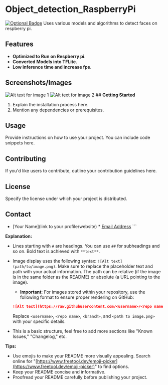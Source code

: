 # **Object_detection_RaspberryPi**


[![Optional Badge](https://img.shields.io/badge/license-MIT-blue.svg)](https://shields.io)  Uses various models and algorithms to detect faces on respberry pi.

## **Features**

* **Optimized to Run on Respberry pi**.
* **Converted Models into TFLite**. 
* **Low inference time and increase fps**.

## **Screenshots/Images**

![Alt text for image 1](path/to/image1.png)  ![Alt text for image 2](path/to/image2.png)  ## **Getting Started**

1. Explain the installation process here.
2. Mention any dependencies or prerequisites.

## **Usage**

Provide instructions on how to use your project. You can include code snippets here.

## **Contributing**

If you'd like users to contribute, outline your contribution guidelines here.

## **License**

Specify the license under which your project is distributed.

## **Contact**

* [Your Name](link to your profile/website)  * [Email Address](your_email@example.com)  ```

**Explanation:**

* Lines starting with `#` are headings. You can use `##` for subheadings and so on. Bold text is achieved with `**text**`.
* Image display uses the following syntax: `![Alt text](path/to/image.png)`. Make sure to replace the placeholder text and path with your actual information. The path can be relative (if the image is in the same folder as the README) or absolute (a URL pointing to the image).
    * **Important:**  For images stored within your repository, use the following format to ensure proper rendering on GitHub:

    ```markdown
    ![Alt text](https://raw.githubusercontent.com/<username>/<repo name>/<branch>/path/to/image.png)
    ```

    Replace `<username>`, `<repo name>`, `<branch>`, and `<path to image.png>` with your specific details.

* This is a basic structure, feel free to add more sections like "Known Issues," "Changelog," etc.

**Tips:**

* Use emojis to make your README more visually appealing.  Search online for "[https://www.freetool.dev/emoji-picker](https://www.freetool.dev/emoji-picker)" to find options.
* Keep your README concise and informative. 
* Proofread your README carefully before publishing your project.

